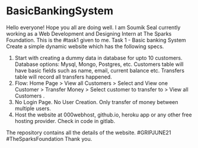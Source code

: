 # BasicBankingSystem
Hello everyone!
Hope you all are doing well.
I am Soumik Seal currently working as a Web Development and Designing Intern at The Sparks Foundation.
This is the #task1 given to me.
Task 1 - Basic banking System
Create a simple dynamic website which has the following specs.

1. Start with creating a dummy data in database for upto 10 customers. Database options: Mysql, Mongo, Postgres, etc. Customers table will have basic fields such as name, email, current balance etc. Transfers table will record all transfers happened.
2. Flow: Home Page > View all Customers > Select and View one Customer > Transfer Money > Select customer to transfer to > View all Customers .
3. No Login Page. No User Creation. Only transfer of money between multiple users.
4. Host the website at 000webhost, github.io, heroku app or any other free hosting provider. Check in code in gitlab.

The repository contains all the details of the website.
#GRIPJUNE21 #TheSparksFoundation
Thank you.
